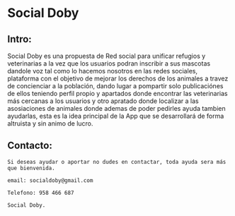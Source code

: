 # Social Doby

## Intro:

Social Doby es una propuesta de Red social para unificar refugios y veterinarias a la vez que los
usuarios podran inscribir a sus mascotas dandole voz tal como lo hacemos nosotros en las redes
sociales, plataforma con el objetivo de mejorar los derechos de los animales a travez de
concienciar a la población, dando lugar a pompartir solo publicaciónes de ellos teniendo perfil
propio y apartados donde encontrar las veterinarias más cercanas a los usuarios y otro apratado
donde localizar a las asosiaciones de animales donde ademas de poder pedirles ayuda tambien
ayudarlas, esta es la idea principal de la App que se desarrollará de forma altruista y sin animo
de lucro.

## Contacto:

    Si deseas ayudar o aportar no dudes en contactar, toda ayuda sera más que bienvenida.

    email: socialdoby@gmail.com

    Telefono: 958 466 687

    Social Doby.
